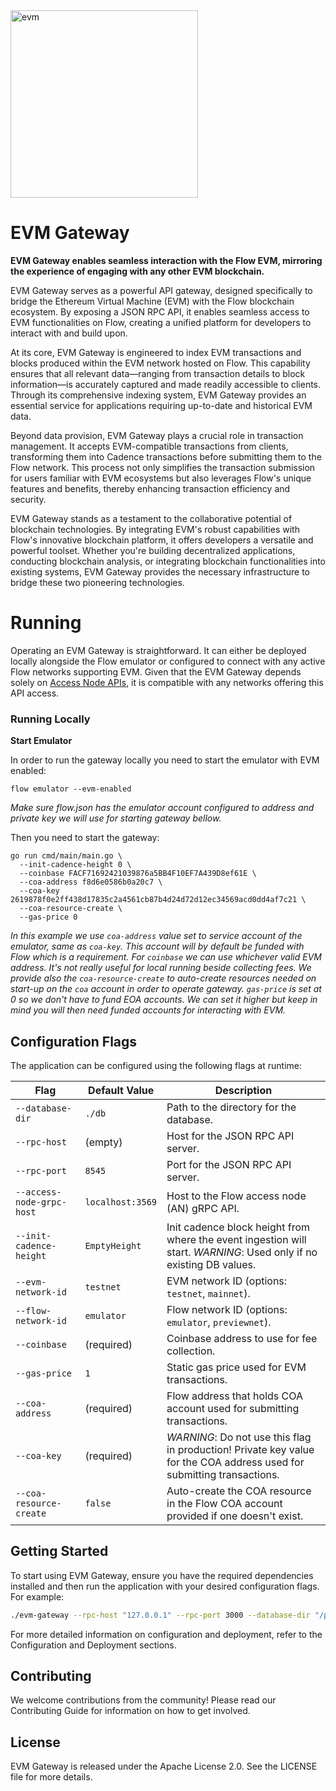<img src="https://assets-global.website-files.com/5f734f4dbd95382f4fdfa0ea/65b0115890bbda5c804f7524_donuts%202-p-500.png" alt="evm" width="300"/>

# EVM Gateway


**EVM Gateway enables seamless interaction with the Flow EVM, mirroring the experience of engaging with any other EVM blockchain.**

EVM Gateway serves as a powerful API gateway, designed specifically to bridge the Ethereum Virtual Machine (EVM) with the Flow blockchain ecosystem. By exposing a JSON RPC API, it enables seamless access to EVM functionalities on Flow, creating a unified platform for developers to interact with and build upon.

At its core, EVM Gateway is engineered to index EVM transactions and blocks produced within the EVM network hosted on Flow. This capability ensures that all relevant data—ranging from transaction details to block information—is accurately captured and made readily accessible to clients. Through its comprehensive indexing system, EVM Gateway provides an essential service for applications requiring up-to-date and historical EVM data.

Beyond data provision, EVM Gateway plays a crucial role in transaction management. It accepts EVM-compatible transactions from clients, transforming them into Cadence transactions before submitting them to the Flow network. This process not only simplifies the transaction submission for users familiar with EVM ecosystems but also leverages Flow's unique features and benefits, thereby enhancing transaction efficiency and security.

EVM Gateway stands as a testament to the collaborative potential of blockchain technologies. By integrating EVM's robust capabilities with Flow's innovative blockchain platform, it offers developers a versatile and powerful toolset. Whether you're building decentralized applications, conducting blockchain analysis, or integrating blockchain functionalities into existing systems, EVM Gateway provides the necessary infrastructure to bridge these two pioneering technologies.


# Running
Operating an EVM Gateway is straightforward. It can either be deployed locally alongside the Flow emulator or configured to connect with any active Flow networks supporting EVM. Given that the EVM Gateway depends solely on [Access Node APIs](https://developers.flow.com/networks/node-ops/access-onchain-data/access-nodes/accessing-data/access-api), it is compatible with any networks offering this API access.

### Running Locally
**Start Emulator**

In order to run the gateway locally you need to start the emulator with EVM enabled:
```
flow emulator --evm-enabled
```
_Make sure flow.json has the emulator account configured to address and private key we will use for starting gateway bellow._

Then you need to start the gateway:
```
go run cmd/main/main.go \
  --init-cadence-height 0 \
  --coinbase FACF71692421039876a5BB4F10EF7A439D8ef61E \
  --coa-address f8d6e0586b0a20c7 \
  --coa-key 2619878f0e2ff438d17835c2a4561cb87b4d24d72d12ec34569acd0dd4af7c21 \
  --coa-resource-create \
  --gas-price 0
```

_In this example we use `coa-address` value set to service account of the emulator, same as `coa-key`. 
This account will by default be funded with Flow which is a requirement. For `coinbase` we can 
use whichever valid EVM address. It's not really useful for local running beside collecting fees. We provide also the 
`coa-resource-create` to auto-create resources needed on start-up on the `coa` account in order to operate gateway. 
`gas-price` is set at 0 so we don't have to fund EOA accounts. We can set it higher but keep in mind you will then 
need funded accounts for interacting with EVM._

## Configuration Flags

The application can be configured using the following flags at runtime:

| Flag                       | Default Value    | Description                                                                                                            |
|----------------------------|------------------|------------------------------------------------------------------------------------------------------------------------|
| `--database-dir`           | `./db`           | Path to the directory for the database.                                                                                |
| `--rpc-host`               | (empty)          | Host for the JSON RPC API server.                                                                                      |
| `--rpc-port`               | `8545`           | Port for the JSON RPC API server.                                                                                      |
| `--access-node-grpc-host`  | `localhost:3569` | Host to the Flow access node (AN) gRPC API.                                                                            |
| `--init-cadence-height`    | `EmptyHeight`    | Init cadence block height from where the event ingestion will start. *WARNING*: Used only if no existing DB values.    |
| `--evm-network-id`         | `testnet`        | EVM network ID (options: `testnet`, `mainnet`).                                                                        |
| `--flow-network-id`        | `emulator`       | Flow network ID (options: `emulator`, `previewnet`).                                                                   |
| `--coinbase`               | (required)       | Coinbase address to use for fee collection.                                                                            |
| `--gas-price`              | `1`              | Static gas price used for EVM transactions.                                                                            |
| `--coa-address`            | (required)       | Flow address that holds COA account used for submitting transactions.                                                  |
| `--coa-key`                | (required)       | *WARNING*: Do not use this flag in production! Private key value for the COA address used for submitting transactions. |
| `--coa-resource-create`    | `false`          | Auto-create the COA resource in the Flow COA account provided if one doesn't exist.                                    |

## Getting Started

To start using EVM Gateway, ensure you have the required dependencies installed and then run the application with your desired configuration flags. For example:

```bash
./evm-gateway --rpc-host "127.0.0.1" --rpc-port 3000 --database-dir "/path/to/database"
````
For more detailed information on configuration and deployment, refer to the Configuration and Deployment sections.

## Contributing
We welcome contributions from the community! Please read our Contributing Guide for information on how to get involved.

## License
EVM Gateway is released under the Apache License 2.0. See the LICENSE file for more details.
